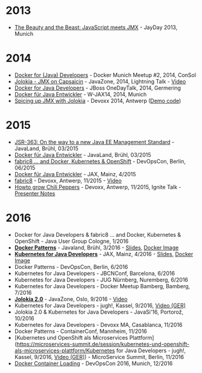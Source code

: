 # 2013

* [The Beauty and the Beast: JavaScript meets JMX](https://ro14nd.de/talks/2013/jayday-javascript-jmx/index.html) - JayDay 2013, Munich

# 2014

* [Docker for (Java) Developers](https://ro14nd.de/talks/2014/docker-meetup/index.html) - Docker Munich Meetup #2, 2014, ConSol
* [Jolokia - JMX on Capsaicin](https://ro14nd.de/talks/2014/javazone-jolokia.pdf) - JavaZone, 2014, Lightning Talk -  [Video](http://vimeo.com/105771547)
* [Docker for Java Developers](https://ro14nd.de/talks/2014/docker-onedaytalk.pdf) - JBoss OneDayTalk, 2014, Germering
* [Docker für Java Entwickler](https://ro14nd.de/talks/2014/wjax-docker-fuer-entwickler.pdf) - W-JAX14, 2014, Munich
* [Spicing up JMX with Jolokia](https://ro14nd.de/talks/2014/devoxx/jolokia-devoxx-2014.pdf) - Devoxx 2014, Antwerp ([Demo code](https:wq://ro14nd.de/talks/2014/devoxx/jolokia-devoxx-2014-demo.tgz))

# 2015

* [JSR-363: On the way to a new Java EE Management Standard](https://ro14nd.de/talks/2015/javaland-2015-jsr-373.pdf) - JavaLand, Brühl, 03/2015
* [Docker für Java Entwickler](https://ro14nd.de/talks/2015/javaland-2015-docker-fuer-java-entwickler.pdf) - JavaLand, Brühl, 03/2015
* [fabric8 ... and Docker, Kubernetes & OpenShift](https://ro14nd.de/talks/2015/devopscon-2015-fabric8.pdf) - DevOpsCon, Berlin, 06/2015
* [Docker für Java Entwickler](https://ro14nd.de/talks/2015/jax-2015-docker-java.pdf) - JAX, Mainz, 4/2015
* [fabric8](https://ro14nd.de/talks/2015/devoxx-2015-fabric8.pdf) - Devoxx, Antwerp, 11/2015 - [Video](https://www.youtube.com/watch?v=DCQ9SEdteHs)
* [Howto grow Chili Peppers](https://ro14nd.de/talks/2015/devoxx-2015-howto-grow-chili-pepper.pdf) - Devoxx, Antwerp, 11/2015, Ignite Talk - [Presenter Notes](https://ro14nd.de/talks/2015/devoxx-2015-howto-grow-chili-pepper-notes.pdf)

# 2016

* Docker for Java Developers & fabric8 ... and Docker, Kubernetes & OpenShift - Java User Group Cologne, 1/2016
* **[Docker Patterns](https://github.com/ro14nd-talks/docker-patterns)** - Javaland, Brühl, 3/2016 - [Slides](https://github.com/ro14nd-talks/docker-patterns/raw/master/slides.pdf), [Docker Image](https://hub.docker.com/r/rhuss/docker-patterns/)
* **[Kubernetes for Java Developers](https://github.com/ro14nd-talks/kubernetes-for-java-developers)** - JAX, Mainz, 4/2016 - [Slides](https://github.com/ro14nd-talks/kubernetes-for-java-developers/raw/master/slides/kubernetes-for-java-developers.pdf), [Docker Image](https://hub.docker.com/r/rhuss/kubernetes-for-java-developers/)
* Docker Patterns - DevOpsCon, Berlin, 6/2016
* Kubernetes for Java Developers - JBCNConf, Barcelona, 6/2016
* Kubernetes for Java Developers - JUG Nürnberg, Nuremberg, 6/2016
* Kubernetes for Java Developers - Docker Meetup Bamberg, Bamberg, 7/2016
* **[Jolokia 2.0](2016/javazone-2016-jolokia-2.pdf)** - JavaZone, Oslo, 9/2016 - [Video](https://vimeo.com/181896821)
* Kubernetes for Java Developers - jugh!, Kassel, 9/2016, [Video (GER)](https://www.youtube.com/watch?v=R1nQFl_wQlE)
* Jolokia 2.0 & Kubernetes for Java Developers - JavaSi'16, Portorož, 10/2016
* Kubernetes for Java Developers - Devoxx MA, Casablanca, 11/2016
* Docker Patterns - ContainerConf, Mannheim, 11/2016
* [Kubernetes und OpenShift als Microservices Plattform](https://microservices-summit.de/session/kubernetes-und-openshift-als-microservices-plattform/Kubernetes for Java Developers - jugh!, Kassel, 9/2016, [Video (GER)](https://www.youtube.com/watch?v=R1nQFl_wQlE)) - MicroService Summit, Berlin, 11/2016
* [Docker Container Loading](https://devopsconference.de/session/docker-container-loading/) - DevOpsCon 2016, Munich, 12/2016
